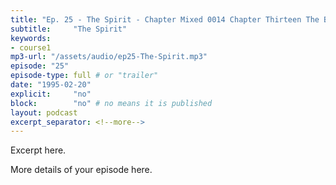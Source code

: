 ```yaml
---
title: "Ep. 25 - The Spirit - Chapter Mixed 0014 Chapter Thirteen The Baptism In The Holy Spirit How To Re"
subtitle:     "The Spirit"
keywords:
- course1
mp3-url: "/assets/audio/ep25-The-Spirit.mp3"
episode: "25"
episode-type: full # or "trailer"
date: "1995-02-20"
explicit:     "no"
block:        "no" # no means it is published
layout: podcast
excerpt_separator: <!--more-->
---
```

Excerpt here.
<!--more-->

More details of your episode here.
